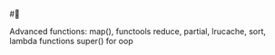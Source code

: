 #🌱  

Advanced functions:
map(), functools reduce, partial, lrucache, sort, lambda functions
super() for oop